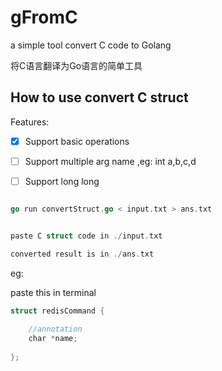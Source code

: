 # gFromC
 a simple tool convert C code to Golang

将C语言翻译为Go语言的简单工具

## How to use convert C struct 

Features:

- [x] Support basic operations
- [ ] Support multiple arg name ,eg: int a,b,c,d
- [ ] Support long long

 


```go

go run convertStruct.go < input.txt > ans.txt


paste C struct code in ./input.txt 

converted result is in ./ans.txt

```

eg:

paste this in terminal 

```go
struct redisCommand {
    
    //annotation
    char *name;
    
};
```